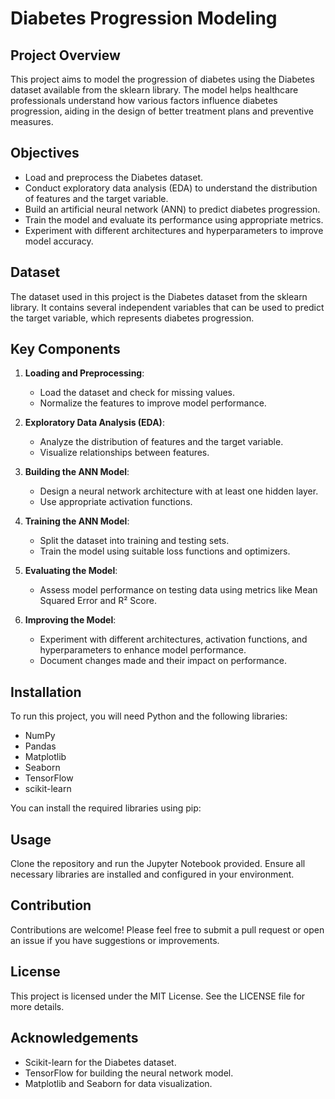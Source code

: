 # Diabetes Progression Modeling

## Project Overview

This project aims to model the progression of diabetes using the Diabetes dataset available from the sklearn library. The model helps healthcare professionals understand how various factors influence diabetes progression, aiding in the design of better treatment plans and preventive measures.

## Objectives

- Load and preprocess the Diabetes dataset.
- Conduct exploratory data analysis (EDA) to understand the distribution of features and the target variable.
- Build an artificial neural network (ANN) to predict diabetes progression.
- Train the model and evaluate its performance using appropriate metrics.
- Experiment with different architectures and hyperparameters to improve model accuracy.

## Dataset

The dataset used in this project is the Diabetes dataset from the sklearn library. It contains several independent variables that can be used to predict the target variable, which represents diabetes progression.

## Key Components

1. **Loading and Preprocessing**: 
   - Load the dataset and check for missing values.
   - Normalize the features to improve model performance.

2. **Exploratory Data Analysis (EDA)**: 
   - Analyze the distribution of features and the target variable.
   - Visualize relationships between features.

3. **Building the ANN Model**: 
   - Design a neural network architecture with at least one hidden layer.
   - Use appropriate activation functions.

4. **Training the ANN Model**: 
   - Split the dataset into training and testing sets.
   - Train the model using suitable loss functions and optimizers.

5. **Evaluating the Model**: 
   - Assess model performance on testing data using metrics like Mean Squared Error and R² Score.

6. **Improving the Model**: 
   - Experiment with different architectures, activation functions, and hyperparameters to enhance model performance.
   - Document changes made and their impact on performance.

## Installation

To run this project, you will need Python and the following libraries:

- NumPy
- Pandas
- Matplotlib
- Seaborn
- TensorFlow
- scikit-learn

You can install the required libraries using pip:


## Usage

Clone the repository and run the Jupyter Notebook provided. Ensure all necessary libraries are installed and configured in your environment.

## Contribution

Contributions are welcome! Please feel free to submit a pull request or open an issue if you have suggestions or improvements.

## License

This project is licensed under the MIT License. See the LICENSE file for more details.

## Acknowledgements

- Scikit-learn for the Diabetes dataset.
- TensorFlow for building the neural network model.
- Matplotlib and Seaborn for data visualization.


